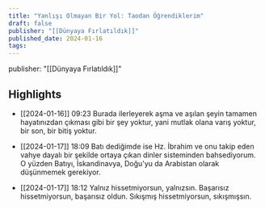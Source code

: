 ```yaml
---
title: "Yanlışı Olmayan Bir Yol: Taodan Öğrendiklerim"
draft: false
publisher: "[[Dünyaya Fırlatıldık]]"
published_date: 2024-01-16
tags:
---
```

publisher: "[[Dünyaya Fırlatıldık]]"


## Highlights
* [[2024-01-16]] 09:23  Burada ilerleyerek aşma ve aşılan şeyin tamamen hayatınızdan çıkması gibi bir şey yoktur, yani mutlak olana varış yoktur, bir son, bir bitiş yoktur.

* [[2024-01-17]] 18:09  Batı dediğimde ise Hz. İbrahim ve onu takip eden vahye dayalı bir şekilde ortaya çıkan dinler sisteminden bahsediyorum. O yüzden Batıyı, İskandinavya, Doğu'yu da Arabistan olarak düşünmemek gerekiyor.

* [[2024-01-17]] 18:12  Yalnız hissetmiyorsun, yalnızsın. Başarısız hissetmiyorsun, başarısız oldun. Sıkışmış hissetmiyorsun, sıkışmışsın.

